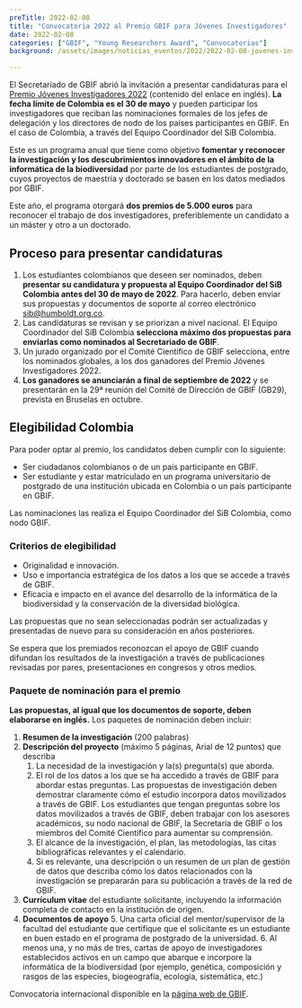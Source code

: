 ```yaml
---
preTitle: 2022-02-08
title: "Convocatoria 2022 al Premio GBIF para Jóvenes Investigadores"
date: 2022-02-08
categories: ["GBIF", "Young Researchers Award", "Convocatorias"]
background: /assets/images/noticias_eventos/2022/2022-02-08-jovenes-investigadores-GBIF.png

---
```


El Secretariado de GBIF abrió la invitación a presentar candidaturas para el [Premio Jóvenes Investigadores 2022](https://www.gbif.org/article/44SftFORi0A6mwGK4sgAKW/young-researchers-award) (contenido del enlace en inglés). **La fecha límite de Colombia es el 30 de mayo** y pueden participar los investigadores que reciban las nominaciones formales de los jefes de delegación y los directores de nodo de los países participantes en GBIF. En el caso de Colombia, a través del Equipo Coordinador del SiB Colombia.

Este es un programa anual que tiene como objetivo **fomentar y reconocer la investigación y los descubrimientos innovadores en el ámbito de la informática de la biodiversidad** por parte de los estudiantes de postgrado, cuyos proyectos de maestría y doctorado se basen en los datos mediados por GBIF.

Este año, el programa otorgará **dos premios de 5.000 euros** para reconocer el trabajo de dos investigadores, preferiblemente un candidato a un máster y otro a un doctorado.


## Proceso para presentar candidaturas


1. Los estudiantes colombianos que deseen ser nominados, deben **presentar su candidatura y propuesta al Equipo Coordinador del SiB Colombia antes del 30 de mayo de 2022**. Para hacerlo, deben enviar sus propuestas y documentos de soporte al correo electrónico [sib@humboldt.org.co](mailto:sib@humboldt.org.co).
2. Las candidaturas se revisan y se priorizan a nivel nacional. El Equipo Coordinador del SiB Colombia **selecciona máximo dos propuestas para enviarlas como nominados al Secretariado de GBIF**.
3. Un jurado organizado por el Comité Científico de GBIF selecciona, entre los nominados globales, a los dos ganadores del Premio Jóvenes Investigadores 2022.
4. **Los ganadores se anunciarán a final de septiembre de 2022** y se presentarán en la 29ª reunión del Comité de Dirección de GBIF (GB29), prevista en Bruselas en octubre.


## Elegibilidad Colombia

Para poder optar al premio, los candidatos deben cumplir con lo siguiente:

* Ser ciudadanos colombianos o de un país participante en GBIF.
* Ser estudiante y estar matriculado en un programa universitario de postgrado de una institución ubicada en Colombia o un país participante en GBIF.

Las nominaciones las realiza el Equipo Coordinador del SiB Colombia, como nodo GBIF. 


### Criterios de elegibilidad


* Originalidad e innovación.
* Uso e importancia estratégica de los datos a los que se accede a través de GBIF.
* Eficacia e impacto en el avance del desarrollo de la informática de la biodiversidad y la conservación de la diversidad biológica.

Las propuestas que no sean seleccionadas podrán ser actualizadas y presentadas de nuevo para su consideración en años posteriores.

Se espera que los premiados reconozcan el apoyo de GBIF cuando difundan los resultados de la investigación a través de publicaciones revisadas por pares, presentaciones en congresos y otros medios.


### Paquete de nominación para el premio

**Las propuestas, al igual que los documentos de soporte, deben elaborarse en inglés.** Los paquetes de nominación deben incluir:


1. **Resumen de la investigación** (200 palabras)
2. **Descripción del proyecto** (máximo 5 páginas, Arial de 12 puntos) que describa
    1. La necesidad de la investigación y la(s) pregunta(s) que aborda.
    2. El rol de los datos a los que se ha accedido a través de GBIF para abordar estas preguntas. Las propuestas de investigación deben demostrar claramente cómo el estudio incorpora datos movilizados a través de GBIF. Los estudiantes que tengan preguntas sobre los datos movilizados a través de GBIF, deben trabajar con los asesores académicos, su nodo nacional de GBIF, la Secretaría de GBIF o los miembros del Comité Científico para aumentar su comprensión.
    3. El alcance de la investigación, el plan, las metodologías, las citas bibliográficas relevantes y el calendario.
    4. Si es relevante, una descripción o un resumen de un plan de gestión de datos que describa cómo los datos relacionados con la investigación se prepararán para su publicación a través de la red de GBIF.
3. **Currículum vitae** del estudiante solicitante, incluyendo la información completa de contacto en la institución de origen.
4. **Documentos de apoyo**
    5. Una carta oficial del mentor/supervisor de la facultad del estudiante que certifique que el solicitante es un estudiante en buen estado en el programa de postgrado de la universidad.
    6. Al menos una, y no más de tres, cartas de apoyo de investigadores establecidos activos en un campo que abarque e incorpore la informática de la biodiversidad (por ejemplo, genética, composición y rasgos de las especies, biogeografía, ecología, sistemática, etc.)

Convocatoria internacional disponible en la [página web de GBIF](https://www.gbif.org/es/news/6PzaBymtwAEvbpXYtb4d1y/convocatoria-de-candidaturas-al-premio-gbif-para-jovenes-investigadores-2022).
